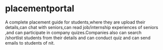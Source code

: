 # placementportal
A complete placement guide for students,where they are upload their details,can chat with seniors,can read job/internship experiences of seniors ,and can participate in company quizes.Companies also can search /shortlist students from their details and can conduct quiz and can send emails to students of nit.
